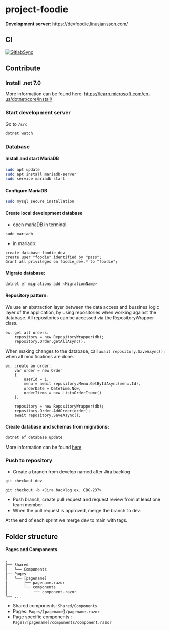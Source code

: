 
# project-foodie
**Development server**: https://devfoodie.linusjansson.com/

## CI
[![GitlabSync](https://github.com/LajnaLegenden/project-foodie/actions/workflows/sync.yml/badge.svg)](https://github.com/LajnaLegenden/project-foodie/actions/workflows/sync.yml)

## Contribute

### Install .net 7.0
More information can be found here:
https://learn.microsoft.com/en-us/dotnet/core/install/

### Start development server
Go to `/src`
```bash
dotnet watch
```
### Database 
#### Install and start MariaDB
```bash
sudo apt update
sudo apt install mariadb-server
sudo service mariadb start
```
#### Configure MariaDB
```bash
sudo mysql_secure_installation  
```
#### Create local development database
* open mariaDB in terminal: 
``` 
sudo mariadb
```
* in mariadb:
```
create database foodie_dev
create user "foodie" identified by "pass";
Grant all privileges on foodie_dev.* to "foodie";
```

#### Migrate database:
```bash
dotnet ef migrations add <MigrationName>
```

#### Repository pattern:
We use an abstraction layer between the data access and bussines logic layer of the application, by using repositories when working against the database. All repositories can be accessed via the RepositoryWrapper class. 

```
ex. get all orders: 
    repository = new RepositoryWrapper(db);
    repository.Order.getAllAsync();
```
When making changes to the database, call `await repository.SaveAsync();` when all modifications are done.


```
ex. create an order: 
    var order = new Order
    {
        userId = 1,
        menu = await repository.Menu.GetByIdAsync(menu.Id),
        orderDate = DateTime.Now,
        orderItems = new List<OrderItem>()
    };

    repository = new RepositoryWrapper(db);
    repository.Order.AddOrder(order);
    await repository.SaveAsync();

```

#### Create database and schemas from migrations:
```bash
dotnet ef database update
```
More information can be found [here](https://learn.microsoft.com/en-us/ef/core/managing-schemas/migrations/?tabs=dotnet-core-cli).

### Push to repository
- Create a branch from develop named after Jira backlog
```
git checkout dev
```
```
git checkout -b <Jira backlog ex. CBG-237>
```
 
 - Push branch, create pull request and request review from at least one team member.
 - When the pull request is approved, merge the branch to dev. 
 
 At the end of each sprint we merge dev to main with tags. 


## Folder structure

   #### Pages and Components
    .
    ├── Shared
    |	└── Components
    ├── Pages
    │   └── [pagename]
	|		├── pagename.razor
    │   	└── components 
	|			└── component.razor
    └── ...

- Shared components:  `Shared/Components`
- Pages:  `Pages/[pagename]/pagename.razor`
- Page specific components : `Pages/[pagename]/components/component.razor`
